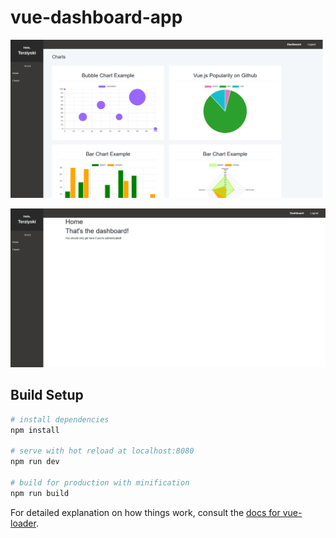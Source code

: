 # vue-dashboard-app


![Alt text](https://github.com/TTeRzY/vue-dashboard/blob/master/vue-dashboard-charts.png "Vue - Dashboard Charts ")


![Alt text](https://github.com/TTeRzY/vue-dashboard/blob/master/vue-dashboard.png "Vue - Dashboard Home")

## Build Setup

``` bash
# install dependencies
npm install

# serve with hot reload at localhost:8080
npm run dev

# build for production with minification
npm run build
```

For detailed explanation on how things work, consult the [docs for vue-loader](http://vuejs.github.io/vue-loader).
